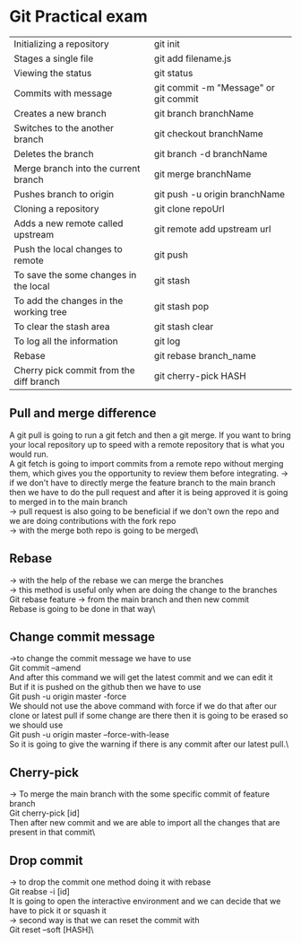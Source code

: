 # Git Practical exam
|  |  |
| ------ | ------ |
| Initializing a repository		|	git init |
| Stages a single file			|	git add filename.js |
| Viewing the status		|		git status|
| Commits with message		    |        git commit -m "Message" or git commit |
| Creates a new branch	 | 			git branch branchName  | 
 | Switches to the another branch  | 		git checkout branchName  | 
  | Deletes the branch		 | 		git branch -d branchName | 
 | Merge branch into the current branch  | 	git merge branchName  | 
 | Pushes branch to origin	 | 		git push -u origin branchName | 
 | Cloning a repository		 | 		git clone repoUrl | 
 | Adds a new remote called upstream	 | 	git remote add upstream url  | 
 | Push the local changes to remote	 | 	git push  | 
 | To save the some changes in the local 	 | git stash | 
 | To add the changes in the working tree |  	git stash pop | 
 | To clear the stash area 		 | 	git stash clear | 
 | To log all the information 	 | 		git log | 
 | Rebase 			 | 		git rebase branch_name | 
 | Cherry pick commit from the diff branch |  	git cherry-pick HASH | 

## Pull and merge difference
 A git pull is going to run a git fetch and then a git merge. If you want to bring your local repository up to speed with a remote repository that is what you would run.\
 A git fetch is going to import commits from a remote repo without merging them, which gives you the opportunity to review them before integrating.
→ if we don't have to directly merge the feature branch to the main branch then we have to do the pull request and after it is being approved it is going to merged in to the main branch\
→ pull request is also going to be beneficial if we don't own the repo and we are doing contributions with the fork repo\
→ with the merge both repo is going to be merged\
## Rebase
→ with the help of the rebase we can merge the branches \
→ this method is useful only when are doing the change to the branches\
	Git rebase feature → from the main branch and then new commit \
	Rebase is going to be done in that way\
## Change commit message
→to change the commit message we have to use\
Git commit –amend\
And after this command we will get the latest commit and we can edit it\
But if it is pushed on the github then we have to use\
Git push -u origin master -force\
We should not use the above command with force if we do that after our clone or latest pull if some change are there then it is going to be erased so we should use\
Git push -u origin master –force-with-lease\
So it is going to give the warning if there is any commit after our latest pull.\
## Cherry-pick
→ To merge  the main branch with the some specific commit of feature branch\
Git cherry-pick [id] \
Then after new commit and we are able to import all the changes that are present in that commit\
## Drop commit
→ to drop the commit one method doing it with rebase\
Git reabse -i [id] \
It is going to open the interactive environment and we can decide that we have to pick it or squash it\
→ second way is that we can reset the commit with\
Git reset –soft [HASH]\

